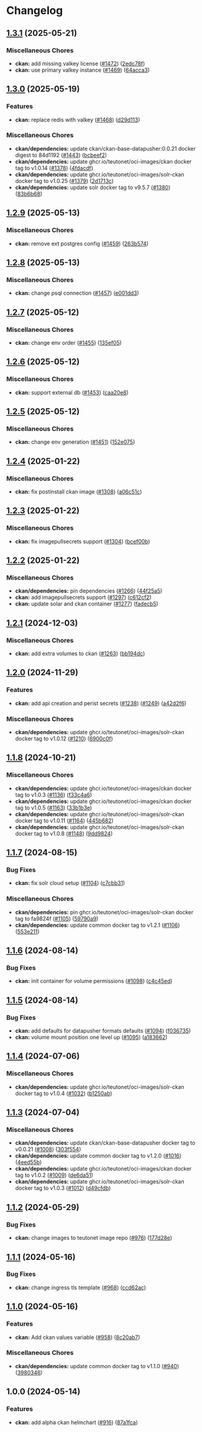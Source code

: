 # Changelog

## [1.3.1](https://github.com/teutonet/teutonet-helm-charts/compare/ckan-v1.3.0...ckan-v1.3.1) (2025-05-21)


### Miscellaneous Chores

* **ckan:** add missing valkey license ([#1472](https://github.com/teutonet/teutonet-helm-charts/issues/1472)) ([2edc78f](https://github.com/teutonet/teutonet-helm-charts/commit/2edc78f31317f7a35d61750cecac1d5aca7ae89a))
* **ckan:** use primary valkey instance ([#1469](https://github.com/teutonet/teutonet-helm-charts/issues/1469)) ([64acca3](https://github.com/teutonet/teutonet-helm-charts/commit/64acca300e408279ac09963b2041d24f17181e39))

## [1.3.0](https://github.com/teutonet/teutonet-helm-charts/compare/ckan-v1.2.9...ckan-v1.3.0) (2025-05-19)


### Features

* **ckan:** replace redis with valkey ([#1468](https://github.com/teutonet/teutonet-helm-charts/issues/1468)) ([d29d113](https://github.com/teutonet/teutonet-helm-charts/commit/d29d113a9a2bbc945a60487ad048b2fba178b739))


### Miscellaneous Chores

* **ckan/dependencies:** update ckan/ckan-base-datapusher:0.0.21 docker digest to 84d1192 ([#1443](https://github.com/teutonet/teutonet-helm-charts/issues/1443)) ([bcbeef2](https://github.com/teutonet/teutonet-helm-charts/commit/bcbeef25d2b3a38a76c33617d4070427b8e58b90))
* **ckan/dependencies:** update ghcr.io/teutonet/oci-images/ckan docker tag to v1.0.14 ([#1378](https://github.com/teutonet/teutonet-helm-charts/issues/1378)) ([4fdacdf](https://github.com/teutonet/teutonet-helm-charts/commit/4fdacdfbb78bc24b22b561026b801c898aec355e))
* **ckan/dependencies:** update ghcr.io/teutonet/oci-images/solr-ckan docker tag to v1.0.25 ([#1379](https://github.com/teutonet/teutonet-helm-charts/issues/1379)) ([2d1713c](https://github.com/teutonet/teutonet-helm-charts/commit/2d1713cf0e2b98eb8f3aa9481584935cae87a91b))
* **ckan/dependencies:** update solr docker tag to v9.5.7 ([#1380](https://github.com/teutonet/teutonet-helm-charts/issues/1380)) ([83b6b68](https://github.com/teutonet/teutonet-helm-charts/commit/83b6b68b0a0bb22b09aa594c634f0e1c16cc4c87))

## [1.2.9](https://github.com/teutonet/teutonet-helm-charts/compare/ckan-v1.2.8...ckan-v1.2.9) (2025-05-13)


### Miscellaneous Chores

* **ckan:** remove ext postgres config ([#1459](https://github.com/teutonet/teutonet-helm-charts/issues/1459)) ([263b574](https://github.com/teutonet/teutonet-helm-charts/commit/263b574de2a2d41c0ec26061b5395e17ff36af1f))

## [1.2.8](https://github.com/teutonet/teutonet-helm-charts/compare/ckan-v1.2.7...ckan-v1.2.8) (2025-05-13)


### Miscellaneous Chores

* **ckan:** change psql connection ([#1457](https://github.com/teutonet/teutonet-helm-charts/issues/1457)) ([e001dd3](https://github.com/teutonet/teutonet-helm-charts/commit/e001dd376b245bc021e5900bcacdff8e0860933f))

## [1.2.7](https://github.com/teutonet/teutonet-helm-charts/compare/ckan-v1.2.6...ckan-v1.2.7) (2025-05-12)


### Miscellaneous Chores

* **ckan:** change env order ([#1455](https://github.com/teutonet/teutonet-helm-charts/issues/1455)) ([135ef05](https://github.com/teutonet/teutonet-helm-charts/commit/135ef05164525f5cb97724dd0943297ecee4a881))

## [1.2.6](https://github.com/teutonet/teutonet-helm-charts/compare/ckan-v1.2.5...ckan-v1.2.6) (2025-05-12)


### Miscellaneous Chores

* **ckan:** support external db ([#1453](https://github.com/teutonet/teutonet-helm-charts/issues/1453)) ([caa20e8](https://github.com/teutonet/teutonet-helm-charts/commit/caa20e84fbca462359598eba34c2b710cf5158f8))

## [1.2.5](https://github.com/teutonet/teutonet-helm-charts/compare/ckan-v1.2.4...ckan-v1.2.5) (2025-05-12)


### Miscellaneous Chores

* **ckan:** change env generation ([#1451](https://github.com/teutonet/teutonet-helm-charts/issues/1451)) ([152e075](https://github.com/teutonet/teutonet-helm-charts/commit/152e0751344c6d3709654e9ba4c9efb4e1f1fd9e))

## [1.2.4](https://github.com/teutonet/teutonet-helm-charts/compare/ckan-v1.2.3...ckan-v1.2.4) (2025-01-22)


### Miscellaneous Chores

* **ckan:** fix postinstall ckan image ([#1308](https://github.com/teutonet/teutonet-helm-charts/issues/1308)) ([a06c51c](https://github.com/teutonet/teutonet-helm-charts/commit/a06c51c8a75f6a5c2fe3aa41be85cc5c58a5a928))

## [1.2.3](https://github.com/teutonet/teutonet-helm-charts/compare/ckan-v1.2.2...ckan-v1.2.3) (2025-01-22)


### Miscellaneous Chores

* **ckan:** fix imagepullsecrets support ([#1304](https://github.com/teutonet/teutonet-helm-charts/issues/1304)) ([bcef00b](https://github.com/teutonet/teutonet-helm-charts/commit/bcef00b2b0db43091062691156e4595362d8d704))

## [1.2.2](https://github.com/teutonet/teutonet-helm-charts/compare/ckan-v1.2.1...ckan-v1.2.2) (2025-01-22)


### Miscellaneous Chores

* **ckan/dependencies:** pin dependencies ([#1266](https://github.com/teutonet/teutonet-helm-charts/issues/1266)) ([44f25a5](https://github.com/teutonet/teutonet-helm-charts/commit/44f25a5d835724fad9763c28cb5bfaa42ad72afb))
* **ckan:** add imagepullsecrets support ([#1297](https://github.com/teutonet/teutonet-helm-charts/issues/1297)) ([c612cf2](https://github.com/teutonet/teutonet-helm-charts/commit/c612cf221c0e803c6e6a5c5086d25c169b27d6da))
* **ckan:** update solar and ckan container ([#1277](https://github.com/teutonet/teutonet-helm-charts/issues/1277)) ([fadecb5](https://github.com/teutonet/teutonet-helm-charts/commit/fadecb5693f6f2881c8d7b797cd03e1cab0e79e9))

## [1.2.1](https://github.com/teutonet/teutonet-helm-charts/compare/ckan-v1.2.0...ckan-v1.2.1) (2024-12-03)


### Miscellaneous Chores

* **ckan:** add extra volumes to ckan ([#1263](https://github.com/teutonet/teutonet-helm-charts/issues/1263)) ([bb194dc](https://github.com/teutonet/teutonet-helm-charts/commit/bb194dcdc4535d391f0659a9d6070e578b7d91f5))

## [1.2.0](https://github.com/teutonet/teutonet-helm-charts/compare/ckan-v1.1.8...ckan-v1.2.0) (2024-11-29)


### Features

* **ckan:** add api creation and perist secrets ([#1238](https://github.com/teutonet/teutonet-helm-charts/issues/1238)) ([#1249](https://github.com/teutonet/teutonet-helm-charts/issues/1249)) ([a42d2f6](https://github.com/teutonet/teutonet-helm-charts/commit/a42d2f6dbd8a241d390a70263ba67d2d69362396))


### Miscellaneous Chores

* **ckan/dependencies:** update ghcr.io/teutonet/oci-images/solr-ckan docker tag to v1.0.12 ([#1210](https://github.com/teutonet/teutonet-helm-charts/issues/1210)) ([6900c0f](https://github.com/teutonet/teutonet-helm-charts/commit/6900c0ff7333e851450eb0b64bee8efcb8cffb5c))

## [1.1.8](https://github.com/teutonet/teutonet-helm-charts/compare/ckan-v1.1.7...ckan-v1.1.8) (2024-10-21)


### Miscellaneous Chores

* **ckan/dependencies:** update ghcr.io/teutonet/oci-images/ckan docker tag to v1.0.3 ([#1136](https://github.com/teutonet/teutonet-helm-charts/issues/1136)) ([f33c4a6](https://github.com/teutonet/teutonet-helm-charts/commit/f33c4a615b3a0a5d0781c44d270a54bbc670e511))
* **ckan/dependencies:** update ghcr.io/teutonet/oci-images/ckan docker tag to v1.0.5 ([#1163](https://github.com/teutonet/teutonet-helm-charts/issues/1163)) ([33b1b3e](https://github.com/teutonet/teutonet-helm-charts/commit/33b1b3ef9a5bc94d0420b8eb363c65f266f562c7))
* **ckan/dependencies:** update ghcr.io/teutonet/oci-images/solr-ckan docker tag to v1.0.11 ([#1164](https://github.com/teutonet/teutonet-helm-charts/issues/1164)) ([445b682](https://github.com/teutonet/teutonet-helm-charts/commit/445b68210aa51e0ab51b597b735a6b174c4ed12f))
* **ckan/dependencies:** update ghcr.io/teutonet/oci-images/solr-ckan docker tag to v1.0.8 ([#1148](https://github.com/teutonet/teutonet-helm-charts/issues/1148)) ([9dd9824](https://github.com/teutonet/teutonet-helm-charts/commit/9dd98242ca437bf5f8e34df80f1ebbf245241eeb))

## [1.1.7](https://github.com/teutonet/teutonet-helm-charts/compare/ckan-v1.1.6...ckan-v1.1.7) (2024-08-15)


### Bug Fixes

* **ckan:** fix solr cloud setup ([#1104](https://github.com/teutonet/teutonet-helm-charts/issues/1104)) ([c7cbb31](https://github.com/teutonet/teutonet-helm-charts/commit/c7cbb315268d7c0f289db786f73208c198652847))


### Miscellaneous Chores

* **ckan/dependencies:** pin ghcr.io/teutonet/oci-images/solr-ckan docker tag to fa9824f ([#1105](https://github.com/teutonet/teutonet-helm-charts/issues/1105)) ([59790a9](https://github.com/teutonet/teutonet-helm-charts/commit/59790a91e7916083e0711673900f187732ba7b56))
* **ckan/dependencies:** update common docker tag to v1.2.1 ([#1106](https://github.com/teutonet/teutonet-helm-charts/issues/1106)) ([553e211](https://github.com/teutonet/teutonet-helm-charts/commit/553e211ecbf9d2bc8e7c59073868c8f37ead5124))

## [1.1.6](https://github.com/teutonet/teutonet-helm-charts/compare/ckan-v1.1.5...ckan-v1.1.6) (2024-08-14)


### Bug Fixes

* **ckan:** init container for volume permissions ([#1098](https://github.com/teutonet/teutonet-helm-charts/issues/1098)) ([c4c45ed](https://github.com/teutonet/teutonet-helm-charts/commit/c4c45ed7aa11d1997f9ccd54cf7f619a6def83c2))

## [1.1.5](https://github.com/teutonet/teutonet-helm-charts/compare/ckan-v1.1.4...ckan-v1.1.5) (2024-08-14)


### Bug Fixes

* **ckan:** add defaults for datapusher formats defaults ([#1094](https://github.com/teutonet/teutonet-helm-charts/issues/1094)) ([f036735](https://github.com/teutonet/teutonet-helm-charts/commit/f0367357ef1890f32fb6555cb61fce427f46623b))
* **ckan:** volume mount position one level up ([#1095](https://github.com/teutonet/teutonet-helm-charts/issues/1095)) ([a183662](https://github.com/teutonet/teutonet-helm-charts/commit/a18366281613bfa3ed72075c1e5df83f7d9e2e56))

## [1.1.4](https://github.com/teutonet/teutonet-helm-charts/compare/ckan-v1.1.3...ckan-v1.1.4) (2024-07-06)


### Miscellaneous Chores

* **ckan/dependencies:** update ghcr.io/teutonet/oci-images/solr-ckan docker tag to v1.0.4 ([#1032](https://github.com/teutonet/teutonet-helm-charts/issues/1032)) ([b1250ab](https://github.com/teutonet/teutonet-helm-charts/commit/b1250ab6cae71427da7d533c8786e51f28d8d57c))

## [1.1.3](https://github.com/teutonet/teutonet-helm-charts/compare/ckan-v1.1.2...ckan-v1.1.3) (2024-07-04)


### Miscellaneous Chores

* **ckan/dependencies:** update ckan/ckan-base-datapusher docker tag to v0.0.21 ([#1008](https://github.com/teutonet/teutonet-helm-charts/issues/1008)) ([303f554](https://github.com/teutonet/teutonet-helm-charts/commit/303f554594ecd465ddb771c1761245a691063eb7))
* **ckan/dependencies:** update common docker tag to v1.2.0 ([#1016](https://github.com/teutonet/teutonet-helm-charts/issues/1016)) ([4eed55b](https://github.com/teutonet/teutonet-helm-charts/commit/4eed55b59495cda6f523b4270e2d484853eb02cd))
* **ckan/dependencies:** update ghcr.io/teutonet/oci-images/ckan docker tag to v1.0.2 ([#1009](https://github.com/teutonet/teutonet-helm-charts/issues/1009)) ([de6da51](https://github.com/teutonet/teutonet-helm-charts/commit/de6da517b7af07a98b6817e0457c6e64109c5516))
* **ckan/dependencies:** update ghcr.io/teutonet/oci-images/solr-ckan docker tag to v1.0.3 ([#1012](https://github.com/teutonet/teutonet-helm-charts/issues/1012)) ([d49cfdb](https://github.com/teutonet/teutonet-helm-charts/commit/d49cfdb6c8c9745b393f8e027e0ac52d219d4e48))

## [1.1.2](https://github.com/teutonet/teutonet-helm-charts/compare/ckan-v1.1.1...ckan-v1.1.2) (2024-05-29)


### Bug Fixes

* **ckan:** change images to teutonet image repo ([#976](https://github.com/teutonet/teutonet-helm-charts/issues/976)) ([177d28e](https://github.com/teutonet/teutonet-helm-charts/commit/177d28e34bfa8d41192ef927976e5c3f1e592b78))

## [1.1.1](https://github.com/teutonet/teutonet-helm-charts/compare/ckan-v1.1.0...ckan-v1.1.1) (2024-05-16)


### Bug Fixes

* **ckan:** change ingress tls template ([#968](https://github.com/teutonet/teutonet-helm-charts/issues/968)) ([ccd62ac](https://github.com/teutonet/teutonet-helm-charts/commit/ccd62aca21be53595d398b1ef69bdf3f3bdb8679))

## [1.1.0](https://github.com/teutonet/teutonet-helm-charts/compare/ckan-v1.0.0...ckan-v1.1.0) (2024-05-16)


### Features

* **ckan:** Add ckan values variable ([#958](https://github.com/teutonet/teutonet-helm-charts/issues/958)) ([8c20ab7](https://github.com/teutonet/teutonet-helm-charts/commit/8c20ab74ba33cd297d425396cc6bbcf9b1b5c2ed))


### Miscellaneous Chores

* **ckan/dependencies:** update common docker tag to v1.1.0 ([#940](https://github.com/teutonet/teutonet-helm-charts/issues/940)) ([3980346](https://github.com/teutonet/teutonet-helm-charts/commit/39803463fbecbc84ccbb70cb50e96ff94df5642f))

## 1.0.0 (2024-05-14)


### Features

* **ckan:** add alpha ckan helmchart ([#916](https://github.com/teutonet/teutonet-helm-charts/issues/916)) ([87a1fca](https://github.com/teutonet/teutonet-helm-charts/commit/87a1fcaedf3817f92c63b81a4f9dfbff8f65d9fc))
